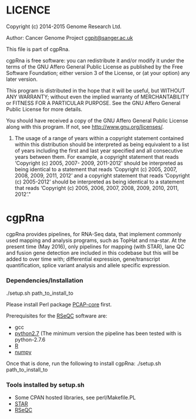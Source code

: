 LICENCE
=======

Copyright (c) 2014-2015 Genome Research Ltd.

Author: Cancer Genome Project <cgpit@sanger.ac.uk>

This file is part of cgpRna.

cgpRna is free software: you can redistribute it and/or modify it under
the terms of the GNU Affero General Public License as published by the Free
Software Foundation; either version 3 of the License, or (at your option) any
later version.

This program is distributed in the hope that it will be useful, but WITHOUT
ANY WARRANTY; without even the implied warranty of MERCHANTABILITY or FITNESS
FOR A PARTICULAR PURPOSE. See the GNU Affero General Public License for more
details.

You should have received a copy of the GNU Affero General Public License
along with this program. If not, see <http://www.gnu.org/licenses/>.

1. The usage of a range of years within a copyright statement contained within
this distribution should be interpreted as being equivalent to a list of years
including the first and last year specified and all consecutive years between
them. For example, a copyright statement that reads ‘Copyright (c) 2005, 2007-
2009, 2011-2012’ should be interpreted as being identical to a statement that
reads ‘Copyright (c) 2005, 2007, 2008, 2009, 2011, 2012’ and a copyright
statement that reads ‘Copyright (c) 2005-2012’ should be interpreted as being
identical to a statement that reads ‘Copyright (c) 2005, 2006, 2007, 2008,
2009, 2010, 2011, 2012’."

cgpRna
======

cgpRna provides pipelines, for RNA-Seq data, that implement commonly used mapping 
and analysis programs, such as TopHat and rna-star.
At the present time (May 2016), only pipelines for mapping (with STAR), lane QC 
and fusion gene detection are included in this codebase but this will be added 
to over time with; differential expression, gene/transcript quantification, splice 
variant analysis and allele specific expression.

### Dependencies/Installation

./setup.sh path_to_install_to

Please install Perl package [PCAP-core](https://github.com/ICGC-TCGA-PanCancer/PCAP-core/releases) first.

Prerequisites for the [RSeQC](http://rseqc.sourceforge.net/#installation) software are:
* gcc
* [python2.7](https://www.python.org/downloads/) (The minimum version the pipeline has been tested with is python-2.7.6
* [R](https://www.r-project.org/)
* [numpy](http://www.numpy.org/)
 
Once that is done, run the following to install cgpRna:
./setup.sh path_to_install_to

### Tools installed by setup.sh

* Some CPAN hosted libraries, see perl/Makefile.PL
* [STAR](https://github.com/alexdobin/STAR/releases)
* [RSeQC](http://rseqc.sourceforge.net)
